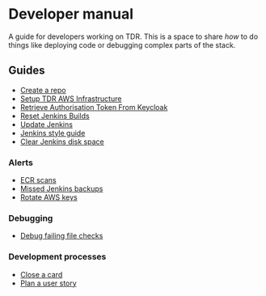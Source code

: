 # Developer manual

A guide for developers working on TDR. This is a space to share _how_ to do
things like deploying code or debugging complex parts of the stack.

## Guides

* [Create a repo](create-repo.md)
* [Setup TDR AWS Infrastructure](tdr-create-aws-instructure-setup.md)
* [Retrieve Authorisation Token From Keycloak](keycloak-retrieve-token.md)
* [Reset Jenkins Builds](reset-jenkins-builds.md)
* [Update Jenkins](update-jenkins.md)
* [Jenkins style guide](jenkins-style-guide.md)
* [Clear Jenkins disk space](clear-jenkins-disk-space.md)

### Alerts

* [ECR scans](alerts/ecr-scans.md)
* [Missed Jenkins backups](alerts/missed-jenkins-backups.md)
* [Rotate AWS keys](alerts/rotate-aws-keys.md)

### Debugging

* [Debug failing file checks](debugging/file-checks-do-not-run.md)

### Development processes

* [Close a card](development-process/close-card.md)
* [Plan a user story](development-process/plan-story.md)
